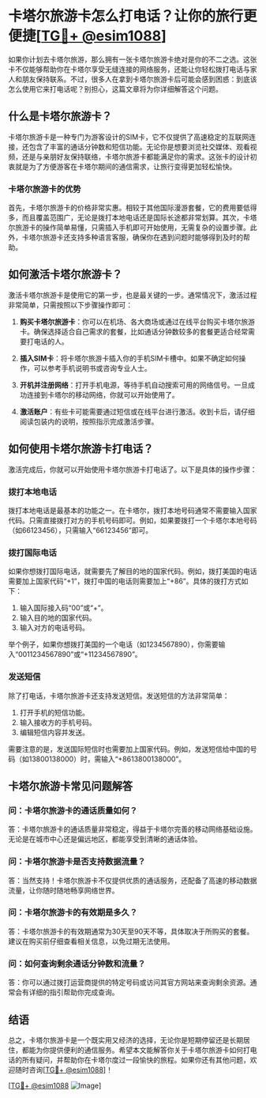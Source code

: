 # 卡塔尔旅游卡怎么打电话？让你的旅行更便捷[[TG💪+ @esim1088](https://t.me/s/esim1088)]

如果你计划去卡塔尔旅游，那么拥有一张卡塔尔旅游卡绝对是你的不二之选。这张卡不仅能够帮助你在卡塔尔享受无缝连接的网络服务，还能让你轻松拨打电话与家人和朋友保持联系。不过，很多人在拿到卡塔尔旅游卡后可能会感到困惑：到底该怎么使用它来打电话呢？别担心，这篇文章将为你详细解答这个问题。

## 什么是卡塔尔旅游卡？

卡塔尔旅游卡是一种专门为游客设计的SIM卡，它不仅提供了高速稳定的互联网连接，还包含了丰富的通话分钟数和短信功能。无论你是想要浏览社交媒体、观看视频，还是与亲朋好友保持联络，卡塔尔旅游卡都能满足你的需求。这张卡的设计初衷就是为了方便游客在卡塔尔期间的通信需求，让旅行变得更加轻松愉快。

### 卡塔尔旅游卡的优势

首先，卡塔尔旅游卡的价格非常实惠。相较于其他国际漫游套餐，它的费用要低得多，而且覆盖范围广，无论是拨打本地电话还是国际长途都非常划算。其次，卡塔尔旅游卡的操作简单易懂，只需插入手机即可开始使用，无需复杂的设置步骤。此外，卡塔尔旅游卡还支持多种语言客服，确保你在遇到问题时能够得到及时的帮助。

## 如何激活卡塔尔旅游卡？

激活卡塔尔旅游卡是使用它的第一步，也是最关键的一步。通常情况下，激活过程非常简单，只需按照以下步骤操作即可：

1. **购买卡塔尔旅游卡**：你可以在机场、各大商场或通过在线平台购买卡塔尔旅游卡。确保选择适合自己需求的套餐，比如通话分钟数较多的套餐更适合经常需要打电话的人。

2. **插入SIM卡**：将卡塔尔旅游卡插入你的手机SIM卡槽中。如果不确定如何操作，可以参考手机说明书或咨询专业人士。

3. **开机并注册网络**：打开手机电源，等待手机自动搜索可用的网络信号。一旦成功连接到卡塔尔的移动网络，你就可以开始使用了。

4. **激活账户**：有些卡可能需要通过短信或在线平台进行激活。收到卡后，请仔细阅读包装内的说明，按照指示完成激活步骤。

## 如何使用卡塔尔旅游卡打电话？

激活完成后，你就可以开始使用卡塔尔旅游卡打电话了。以下是具体的操作步骤：

### 拨打本地电话

拨打本地电话是最基本的功能之一。在卡塔尔，拨打本地号码通常不需要输入国家代码。只需直接拨打对方的手机号码即可。例如，如果要拨打一个卡塔尔本地号码（如66123456），只需输入“66123456”即可。

### 拨打国际电话

如果你想拨打国际电话，就需要先了解目的地的国家代码。例如，拨打美国的电话需要加上国家代码“+1”，拨打中国的电话则需要加上“+86”。具体的拨打方式如下：

1. 输入国际接入码“00”或“+”。
2. 输入目的地的国家代码。
3. 输入对方的电话号码。

举个例子，如果你想拨打美国的一个电话（如1234567890），你需要输入“0011234567890”或“+11234567890”。

### 发送短信

除了打电话，卡塔尔旅游卡还支持发送短信。发送短信的方法非常简单：

1. 打开手机的短信功能。
2. 输入接收方的手机号码。
3. 编辑短信内容并发送。

需要注意的是，发送国际短信时也需要加上国家代码。例如，发送短信给中国的号码（如13800138000）时，需输入“+8613800138000”。

## 卡塔尔旅游卡常见问题解答

### 问：卡塔尔旅游卡的通话质量如何？
答：卡塔尔旅游卡的通话质量非常稳定，得益于卡塔尔完善的移动网络基础设施。无论是在城市中心还是偏远地区，都能享受到清晰的通话体验。

### 问：卡塔尔旅游卡是否支持数据流量？
答：当然支持！卡塔尔旅游卡不仅提供优质的通话服务，还配备了高速的移动数据流量，让你随时随地畅享网络世界。

### 问：卡塔尔旅游卡的有效期是多久？
答：卡塔尔旅游卡的有效期通常为30天至90天不等，具体取决于所购买的套餐。建议在购买前仔细查看相关信息，以免过期无法使用。

### 问：如何查询剩余通话分钟数和流量？
答：你可以通过拨打运营商提供的特定号码或访问其官方网站来查询剩余资源。通常会有详细的指引帮助你完成查询。

## 结语

总之，卡塔尔旅游卡是一个既实用又经济的选择，无论你是短期停留还是长期居住，都能为你提供便利的通信服务。希望本文能解答你关于卡塔尔旅游卡如何打电话的所有疑问，并帮助你在卡塔尔度过一段愉快的旅程。如果你还有其他问题，欢迎随时咨询[[TG💪+ @esim1088](https://t.me/s/esim1088)]！

[[TG💪+ @esim1088](https://t.me/s/esim1088) ![Image](https://i.postimg.cc/4NQfJmqS/Snipaste-2025-05-13-00-14-12.png)]